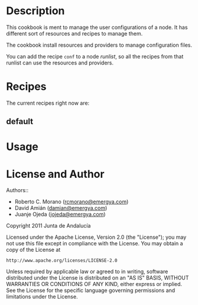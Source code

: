 Description
===========

This cookbook is ment to manage the user configurations of a node. It has
different sort of resources and recipes to manage them.

The cookbook install resources and providers to manage configuration files.

You can add the recipe `conf` to a node _runlist_, so all the recipes from
that runlist can use the resources and providers.

Recipes
=======

The current recipes right now are:

default
-------
   
Usage
=====

License and Author
==================

Authors::
 * Roberto C. Morano (<rcmorano@emergya.com>)
 * David Amián (<damian@emergya.com>)
 * Juanje Ojeda (<jojeda@emergya.com>)

Copyright 2011 Junta de Andalucía

Licensed under the Apache License, Version 2.0 (the "License");
you may not use this file except in compliance with the License.
You may obtain a copy of the License at

    http://www.apache.org/licenses/LICENSE-2.0

Unless required by applicable law or agreed to in writing, software
distributed under the License is distributed on an "AS IS" BASIS,
WITHOUT WARRANTIES OR CONDITIONS OF ANY KIND, either express or implied.
See the License for the specific language governing permissions and
limitations under the License.

